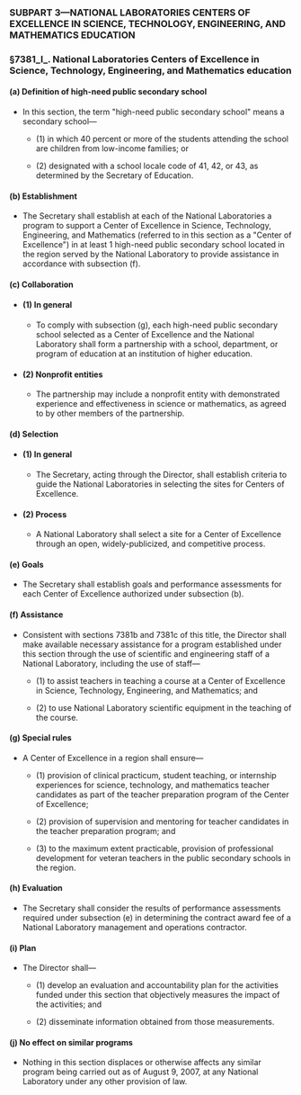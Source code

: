 ### SUBPART 3—NATIONAL LABORATORIES CENTERS OF EXCELLENCE IN SCIENCE, TECHNOLOGY, ENGINEERING, AND MATHEMATICS EDUCATION

### §7381_l_. National Laboratories Centers of Excellence in Science, Technology, Engineering, and Mathematics education
#### (a) Definition of high-need public secondary school
* In this section, the term "high-need public secondary school" means a secondary school—

  * (1) in which 40 percent or more of the students attending the school are children from low-income families; or

  * (2) designated with a school locale code of 41, 42, or 43, as determined by the Secretary of Education.

#### (b) Establishment
* The Secretary shall establish at each of the National Laboratories a program to support a Center of Excellence in Science, Technology, Engineering, and Mathematics (referred to in this section as a "Center of Excellence") in at least 1 high-need public secondary school located in the region served by the National Laboratory to provide assistance in accordance with subsection (f).

#### (c) Collaboration
* #### (1) In general
  * To comply with subsection (g), each high-need public secondary school selected as a Center of Excellence and the National Laboratory shall form a partnership with a school, department, or program of education at an institution of higher education.

* #### (2) Nonprofit entities
  * The partnership may include a nonprofit entity with demonstrated experience and effectiveness in science or mathematics, as agreed to by other members of the partnership.

#### (d) Selection
* #### (1) In general
  * The Secretary, acting through the Director, shall establish criteria to guide the National Laboratories in selecting the sites for Centers of Excellence.

* #### (2) Process
  * A National Laboratory shall select a site for a Center of Excellence through an open, widely-publicized, and competitive process.

#### (e) Goals
* The Secretary shall establish goals and performance assessments for each Center of Excellence authorized under subsection (b).

#### (f) Assistance
* Consistent with sections 7381b and 7381c of this title, the Director shall make available necessary assistance for a program established under this section through the use of scientific and engineering staff of a National Laboratory, including the use of staff—

  * (1) to assist teachers in teaching a course at a Center of Excellence in Science, Technology, Engineering, and Mathematics; and

  * (2) to use National Laboratory scientific equipment in the teaching of the course.

#### (g) Special rules
* A Center of Excellence in a region shall ensure—

  * (1) provision of clinical practicum, student teaching, or internship experiences for science, technology, and mathematics teacher candidates as part of the teacher preparation program of the Center of Excellence;

  * (2) provision of supervision and mentoring for teacher candidates in the teacher preparation program; and

  * (3) to the maximum extent practicable, provision of professional development for veteran teachers in the public secondary schools in the region.

#### (h) Evaluation
* The Secretary shall consider the results of performance assessments required under subsection (e) in determining the contract award fee of a National Laboratory management and operations contractor.

#### (i) Plan
* The Director shall—

  * (1) develop an evaluation and accountability plan for the activities funded under this section that objectively measures the impact of the activities; and

  * (2) disseminate information obtained from those measurements.

#### (j) No effect on similar programs
* Nothing in this section displaces or otherwise affects any similar program being carried out as of August 9, 2007, at any National Laboratory under any other provision of law.